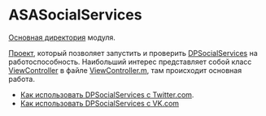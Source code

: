# ASASocialServices

[Основная директория](https://github.com/AndrewShmig/ASASocialServices/tree/master/DPSocialServices/DPSocialServices/SocialServices) модуля.

[Проект](https://github.com/AndrewShmig/ASASocialServices/tree/master/DPSocialServices), который позволяет запустить и проверить [DPSocialServices](https://github.com/AndrewShmig/ASASocialServices/tree/master/DPSocialServices/DPSocialServices/SocialServices) на работоспособность.
Наибольший интерес представляет собой класс [ViewController](https://github.com/AndrewShmig/ASASocialServices/blob/master/DPSocialServices/DPSocialServices/ViewController.h) в файле [ViewController.m](https://github.com/AndrewShmig/ASASocialServices/blob/master/DPSocialServices/DPSocialServices/ViewController.m), там происходит основная работа.

* [Как использовать DPSocialServices с Twitter.com](https://github.com/AndrewShmig/ASASocialServices/wiki/Twitter).
* [Как использовать DPSocialServices c VK.com](https://github.com/AndrewShmig/ASASocialServices/wiki/Vkontakte)
